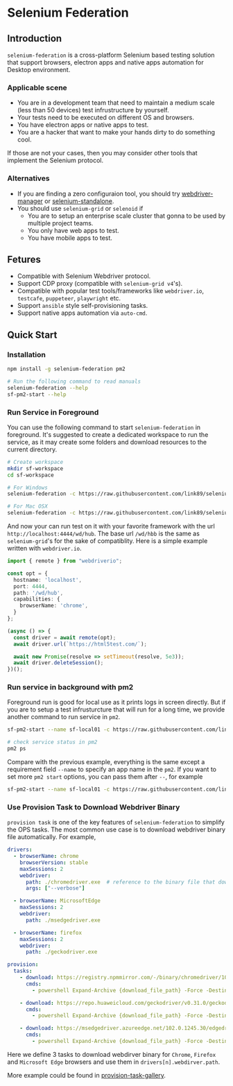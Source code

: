 # Selenium Federation

## Introduction
`selenium-federation` is a cross-platform Selenium based testing solution that support browsers, electron apps and native apps automation for Desktop environment.

### Applicable scene
* You are in a development team that need to maintain a medium scale (less than 50 devices) test infrustructure by yourself.
* Your tests need to be executed on different OS and browsers.
* You have electron apps or native apps to test.
* You are a hacker that want to make your hands dirty to do something cool.

If those are not your cases, then you may consider other tools that implement the Selenium protocol.

### Alternatives
* If you are finding a zero configuraion tool, you should try [webdriver-manager](https://github.com/angular/webdriver-manager) or [selenium-standalone](https://github.com/vvo/selenium-standalone).
* You should use `selenium-grid` or `selenoid` if 
  * You are to setup an enterprise scale cluster that gonna to be used by multiple project teams.
  * You only have web apps to test.
  * You have mobile apps to test.

## Fetures
* Compatible with Selenium Webdriver protocol.
* Support CDP proxy (compatible with `selenium-grid v4`'s).
* Compatible with popular test tools/frameworks like `webdriver.io`, `testcafe`, `puppeteer`, `playwright` etc.
* Support `ansible` style self-provisioning tasks.
* Support native apps automation via `auto-cmd`.


## Quick Start

### Installation

```bash
npm install -g selenium-federation pm2

# Run the following command to read manuals
selenium-federation --help
sf-pm2-start --help
```

### Run Service in Foreground

You can use the following command to start `selenium-federation` in foreground. It's suggested to create a dedicated workspace to run the service, as it may create some folders and download resources to the current directory.

```bash
# Create workspace
mkdir sf-workspace
cd sf-workspace

# For Windows 
selenium-federation -c https://raw.githubusercontent.com/link89/selenium-federation/main/examples/sample-win-local-config.yaml 

# For Mac OSX
selenium-federation -c https://raw.githubusercontent.com/link89/selenium-federation/main/examples/sample-mac-local-config.yaml 
```

And now your can run test on it with your favorite framework with the url `http://localhost:4444/wd/hub`. The base url `/wd/hbb` is the same as `selenium-grid`'s for the sake of compatiblity. Here is a simple example written with `webdriver.io`.

```typescript
import { remote } from "webdriverio";

const opt = {
  hostname: 'localhost',
  port: 4444,
  path: '/wd/hub',
  capabilities: {
    browserName: 'chrome',
  }
};

(async () => {
  const driver = await remote(opt);
  await driver.url(`https://html5test.com/`);

  await new Promise(resolve => setTimeout(resolve, 5e3));
  await driver.deleteSession();
})();
```

### Run service in background with pm2

Foreground run is good for local use as it prints logs in screen directly. But if you are to setup a test infrusturcture that will run for a long time, we provide another command to run service in `pm2`.

```bash
sf-pm2-start --name sf-local01 -c https://raw.githubusercontent.com/link89/selenium-federation/main/examples/sample-mac-local-config.yaml 

# check service status in pm2
pm2 ps
```

Compare with the previous example, everything is the same except a requirement field `--name` to specify an app name in the `pm2`. If you want to set more `pm2 start` options, you can pass them after `--`, for example

```bash
sf-pm2-start --name sf-local01 -c https://raw.githubusercontent.com/link89/selenium-federation/main/examples/sample-mac-local-config.yaml -- --restart-delay=3000
```

### Use Provision Task to Download Webdriver Binary

`provision task` is one of the key features of `selenium-federation` to simplify the OPS tasks. The most common use case is to download webdriver binary file automatically. For example,

```yaml
drivers:
  - browserName: chrome
    browserVersion: stable
    maxSessions: 2
    webdriver:
      path: ./chromedriver.exe  # reference to the binary file that download and unpacked by provision task
      args: ["--verbose"]

  - browserName: MicrosoftEdge
    maxSessions: 2
    webdriver:
      path: ./msedgedriver.exe

  - browserName: firefox
    maxSessions: 2
    webdriver:
      path: ./geckodriver.exe

provision:
  tasks:
    - download: https://registry.npmmirror.com/-/binary/chromedriver/101.0.4951.41/chromedriver_win32.zip
      cmds:
        - powershell Expand-Archive {download_file_path} -Force -DestinationPath .  # unpack to workspace

    - download: https://repo.huaweicloud.com/geckodriver/v0.31.0/geckodriver-v0.31.0-win64.zip 
      cmds:
        - powershell Expand-Archive {download_file_path} -Force -DestinationPath .

    - download: https://msedgedriver.azureedge.net/102.0.1245.30/edgedriver_win64.zip
      cmds:
        - powershell Expand-Archive {download_file_path} -Force -DestinationPath .
```

Here we define 3 tasks to download webdirver binary for `Chrome`, `Firefox` and `Microsoft Edge` browsers and use them in `drivers[n].webdirver.path`.

More example could be found in [provision-task-gallery](/examples/provision-tasks-gallery.yaml).

